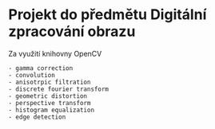 # Projekt do předmětu Digitální zpracování obrazu

Za využití knihovny OpenCV

	- gamma correction
	- convolution
	- anisotrpic filtration
	- discrete fourier transform
	- geometric distortion 
	- perspective transform
	- histogram equalization
	- edge detection 
